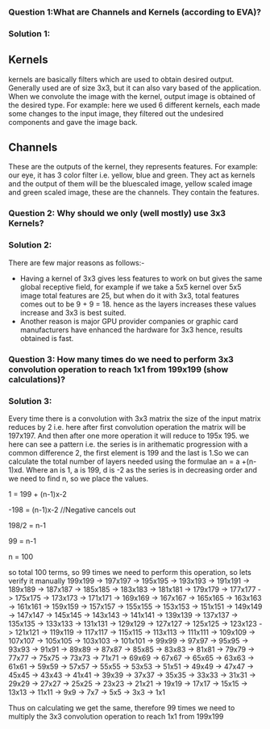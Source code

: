 ### Question 1:What are Channels and Kernels (according to EVA)?
### Solution 1: 
## Kernels 
kernels are basically filters which are used to obtain desired output. Generally used are of size 3x3,
but it can also vary based of the application. When we convolute the image with the kernel, output image is
obtained of the desired type. For example: here we used 6 different kernels, each made some changes to the input image,
they filtered out the undesired components and gave the image back.
## Channels
These are the outputs of the kernel, they represents features. For example: our eye, it has 3 color filter i.e. yellow, blue and green. They act as kernels and the output of them will be the bluescaled image, yellow scaled image and green scaled image, these are the channels. They contain the features. 

### Question 2: Why should we only (well mostly) use 3x3 Kernels?
### Solution 2: 
There are few major reasons as follows:- 
* Having a kernel of 3x3 gives less features to work on but gives the same global receptive field, 
  for example if we take a 5x5 kernel over 5x5 image total features are 25, but when do it with 3x3, 
  total features comes out to be 9 + 9 = 18. hence as the layers increases these values increase and 3x3 is best suited.
* Another reason is major GPU provider companies or graphic card manufacturers have enhanced the hardware for 3x3 
  hence, results obtained is fast. 

### Question 3: How many times do we need to perform 3x3 convolution operation to reach 1x1 from 199x199 (show calculations)?
### Solution 3:
Every time there is a convolution with 3x3 matrix the size of the input matrix reduces by 2 i.e. here after first 
convolution operation the matrix will be 197x197. And then after one more operation it will reduce to 195x 195.
we here can see a pattern i.e. the series is in arithematic progression with a common difference 2,
the first element is 199 and the last is 1.So we can calculate the total number of layers needed using the
formulae an = a +(n-1)xd. Where an is 1, a is 199, d is -2 as the series is in decreasing order and we 
need to find n, so we place the values.

1 = 199 + (n-1)x-2

-198 = (n-1)x-2 //Negative cancels out

198/2 = n-1

99 = n-1

n = 100

so total 100 terms, so 99 times we need to perform this operation, so lets verify it manually
199x199 -> 197x197 -> 195x195 -> 193x193 -> 191x191 -> 189x189 -> 187x187 -> 185x185 -> 183x183 -> 181x181 ->
179x179 -> 177x177 -> 175x175 -> 173x173 -> 171x171 -> 169x169 -> 167x167 -> 165x165 -> 163x163 -> 161x161 ->
159x159 -> 157x157 -> 155x155 -> 153x153 -> 151x151 -> 149x149 -> 147x147 -> 145x145 -> 143x143 -> 141x141 ->
139x139 -> 137x137 -> 135x135 -> 133x133 -> 131x131 -> 129x129 -> 127x127 -> 125x125 -> 123x123 -> 121x121 -> 
119x119 -> 117x117 -> 115x115 -> 113x113 -> 111x111 -> 109x109 -> 107x107 -> 105x105 -> 103x103 -> 101x101 -> 
99x99 -> 97x97 -> 95x95 -> 93x93 -> 91x91 -> 89x89 -> 87x87 -> 85x85 -> 83x83 -> 81x81 ->
79x79 -> 77x77 -> 75x75 -> 73x73 -> 71x71 -> 69x69 -> 67x67 -> 65x65 -> 63x63 -> 61x61 ->
59x59 -> 57x57 -> 55x55 -> 53x53 -> 51x51 -> 49x49 -> 47x47 -> 45x45 -> 43x43 -> 41x41 ->
39x39 -> 37x37 -> 35x35 -> 33x33 -> 31x31 -> 29x29 -> 27x27 -> 25x25 -> 23x23 -> 21x21 ->
19x19 -> 17x17 -> 15x15 -> 13x13 -> 11x11 -> 9x9 -> 7x7 -> 5x5 -> 3x3 -> 1x1 


Thus on calculating we get the same, therefore 99 times we need to multiply the 3x3 convolution operation to 
reach 1x1 from 199x199
